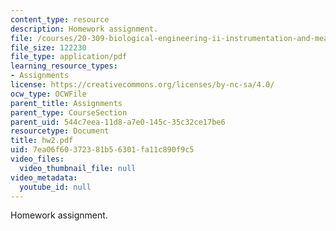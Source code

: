 ```yaml
---
content_type: resource
description: Homework assignment.
file: /courses/20-309-biological-engineering-ii-instrumentation-and-measurement-fall-2006/7ea06f60372381b56301fa11c890f9c5_hw2.pdf
file_size: 122230
file_type: application/pdf
learning_resource_types:
- Assignments
license: https://creativecommons.org/licenses/by-nc-sa/4.0/
ocw_type: OCWFile
parent_title: Assignments
parent_type: CourseSection
parent_uid: 544c7eea-11d8-a7e0-145c-35c32ce17be6
resourcetype: Document
title: hw2.pdf
uid: 7ea06f60-3723-81b5-6301-fa11c890f9c5
video_files:
  video_thumbnail_file: null
video_metadata:
  youtube_id: null
---
```

Homework assignment.